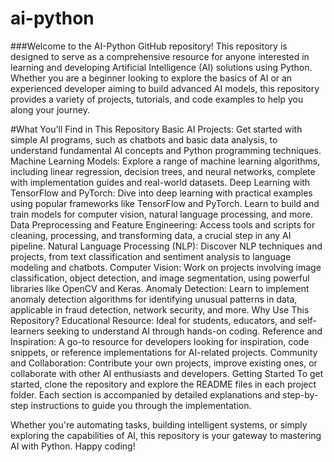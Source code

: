 # ai-python
###Welcome to the AI-Python GitHub repository! This repository is designed to serve as a comprehensive resource for anyone interested in learning and developing Artificial Intelligence (AI) solutions using Python. Whether you are a beginner looking to explore the basics of AI or an experienced developer aiming to build advanced AI models, this repository provides a variety of projects, tutorials, and code examples to help you along your journey.

#What You'll Find in This Repository
Basic AI Projects: Get started with simple AI programs, such as chatbots and basic data analysis, to understand fundamental AI concepts and Python programming techniques.
Machine Learning Models: Explore a range of machine learning algorithms, including linear regression, decision trees, and neural networks, complete with implementation guides and real-world datasets.
Deep Learning with TensorFlow and PyTorch: Dive into deep learning with practical examples using popular frameworks like TensorFlow and PyTorch. Learn to build and train models for computer vision, natural language processing, and more.
Data Preprocessing and Feature Engineering: Access tools and scripts for cleaning, processing, and transforming data, a crucial step in any AI pipeline.
Natural Language Processing (NLP): Discover NLP techniques and projects, from text classification and sentiment analysis to language modeling and chatbots.
Computer Vision: Work on projects involving image classification, object detection, and image segmentation, using powerful libraries like OpenCV and Keras.
Anomaly Detection: Learn to implement anomaly detection algorithms for identifying unusual patterns in data, applicable in fraud detection, network security, and more.
Why Use This Repository?
Educational Resource: Ideal for students, educators, and self-learners seeking to understand AI through hands-on coding.
Reference and Inspiration: A go-to resource for developers looking for inspiration, code snippets, or reference implementations for AI-related projects.
Community and Collaboration: Contribute your own projects, improve existing ones, or collaborate with other AI enthusiasts and developers.
Getting Started
To get started, clone the repository and explore the README files in each project folder. Each section is accompanied by detailed explanations and step-by-step instructions to guide you through the implementation.

Whether you're automating tasks, building intelligent systems, or simply exploring the capabilities of AI, this repository is your gateway to mastering AI with Python. Happy coding!
